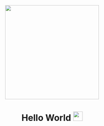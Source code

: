 <div id="header" align="center">
  <img src="https://media.giphy.com/media/13HgwGsXF0aiGY/giphy.gif" width="300"/>
  <div id="badges">
  <img src="https://komarev.com/ghpvc/?username=infinitumus&style=flat-square&color=blue" alt=""/>
</div>
  <h1>
  Hello World
    <img src="https://media.giphy.com/media/eNotYhz6gsoNBUzsUa/giphy.gif" width="30px"/>
</h1>
</div>


<!--
**Infinitumus/infinitumus** is a ✨ _special_ ✨ repository because its `README.md` (this file) appears on your GitHub profile.

Here are some ideas to get you started:

- 🔭 I’m currently working on ...
- 🌱 I’m currently learning ...
- 👯 I’m looking to collaborate on ...
- 🤔 I’m looking for help with ...
- 💬 Ask me about ...
- 📫 How to reach me: ...
- 😄 Pronouns: ...
- ⚡ Fun fact: ...
-->

